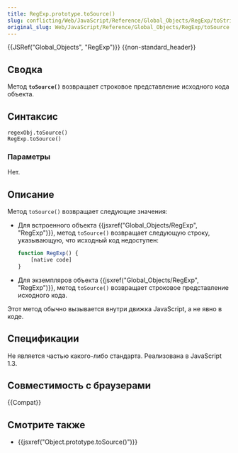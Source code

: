 ```yaml
---
title: RegExp.prototype.toSource()
slug: conflicting/Web/JavaScript/Reference/Global_Objects/RegExp/toString
original_slug: Web/JavaScript/Reference/Global_Objects/RegExp/toSource
---
```


{{JSRef("Global_Objects", "RegExp")}} {{non-standard_header}}

## Сводка

Метод **`toSource()`** возвращает строковое представление исходного кода объекта.

## Синтаксис

```
regexObj.toSource()
RegExp.toSource()
```

### Параметры

Нет.

## Описание

Метод `toSource()` возвращает следующие значения:

- Для встроенного объекта {{jsxref("Global_Objects/RegExp", "RegExp")}}, метод `toSource()` возвращает следующую строку, указывающую, что исходный код недоступен:

  ```js
  function RegExp() {
      [native code]
  }
  ```

- Для экземпляров объекта {{jsxref("Global_Objects/RegExp", "RegExp")}}, метод `toSource()` возвращает строковое представление исходного кода.

Этот метод обычно вызывается внутри движка JavaScript, а не явно в коде.

## Спецификации

Не является частью какого-либо стандарта. Реализована в JavaScript 1.3.

## Совместимость с браузерами

{{Compat}}

## Смотрите также

- {{jsxref("Object.prototype.toSource()")}}
